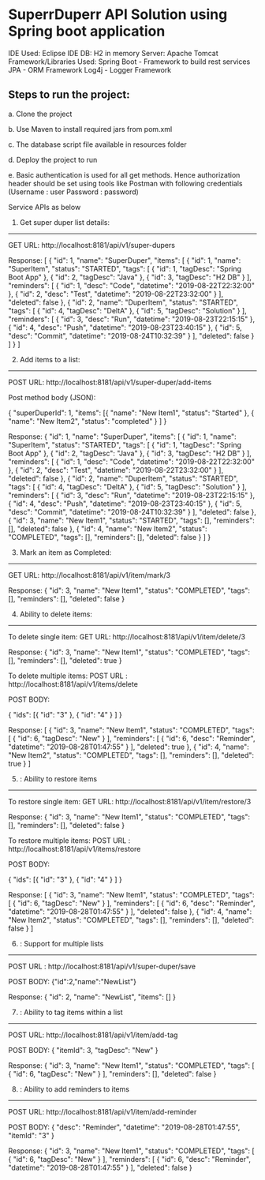 SuperrDuperr API Solution using Spring boot application
=======================================================
IDE Used: Eclipse IDE
DB: H2 in memory
Server: Apache Tomcat
Framework/Libraries Used:
Spring Boot - Framework to build rest services
JPA - ORM Framework
Log4j - Logger Framework

Steps to run the project:
------------------------
a. Clone the project

b. Use Maven to install required jars from pom.xml

c. The database script file available in resources folder

d. Deploy the project to run

e. Basic authentication is used for all get methods. Hence authorization header should be set using tools like Postman with following credentials (Username : user Password : password)

Service APIs as below

1. Get super duper list details:
-------------------------
GET URL: http://localhost:8181/api/v1/super-dupers

Response:
[
    {
        "id": 1,
        "name": "SuperDuper",
        "items": [
            {
                "id": 1,
                "name": "SuperItem",
                "status": "STARTED",
                "tags": [
                    {
                        "id": 1,
                        "tagDesc": "Spring Boot App"
                    },
                    {
                        "id": 2,
                        "tagDesc": "Java"
                    },
                    {
                        "id": 3,
                        "tagDesc": "H2 DB"
                    }
                ],
                "reminders": [
                    {
                        "id": 1,
                        "desc": "Code",
                        "datetime": "2019-08-22T22:32:00"
                    },
                    {
                        "id": 2,
                        "desc": "Test",
                        "datetime": "2019-08-22T23:32:00"
                    }
                ],
                "deleted": false
            },
            {
                "id": 2,
                "name": "DuperItem",
                "status": "STARTED",
                "tags": [
                    {
                        "id": 4,
                        "tagDesc": "DeltA"
                    },
                    {
                        "id": 5,
                        "tagDesc": "Solution"
                    }
                ],
                "reminders": [
                    {
                        "id": 3,
                        "desc": "Run",
                        "datetime": "2019-08-23T22:15:15"
                    },
                    {
                        "id": 4,
                        "desc": "Push",
                        "datetime": "2019-08-23T23:40:15"
                    },
                    {
                        "id": 5,
                        "desc": "Commit",
                        "datetime": "2019-08-24T10:32:39"
                    }
                ],
                "deleted": false
            }
        ]
    }
]


2. Add items to a list:
---------------------------------------------
POST URL: http://localhost:8181/api/v1/super-duper/add-items

Post method body (JSON):

{
	"superDuperId": 1,
	"items": [{
		"name": "New Item1",
		"status": "Started"
	}, {
		"name": "New Item2",
		"status": "completed"
	}
	]
}


Response:
{
    "id": 1,
    "name": "SuperDuper",
    "items": [
        {
            "id": 1,
            "name": "SuperItem",
            "status": "STARTED",
            "tags": [
                {
                    "id": 1,
                    "tagDesc": "Spring Boot App"
                },
                {
                    "id": 2,
                    "tagDesc": "Java"
                },
                {
                    "id": 3,
                    "tagDesc": "H2 DB"
                }
            ],
            "reminders": [
                {
                    "id": 1,
                    "desc": "Code",
                    "datetime": "2019-08-22T22:32:00"
                },
                {
                    "id": 2,
                    "desc": "Test",
                    "datetime": "2019-08-22T23:32:00"
                }
            ],
            "deleted": false
        },
        {
            "id": 2,
            "name": "DuperItem",
            "status": "STARTED",
            "tags": [
                {
                    "id": 4,
                    "tagDesc": "DeltA"
                },
                {
                    "id": 5,
                    "tagDesc": "Solution"
                }
            ],
            "reminders": [
                {
                    "id": 3,
                    "desc": "Run",
                    "datetime": "2019-08-23T22:15:15"
                },
                {
                    "id": 4,
                    "desc": "Push",
                    "datetime": "2019-08-23T23:40:15"
                },
                {
                    "id": 5,
                    "desc": "Commit",
                    "datetime": "2019-08-24T10:32:39"
                }
            ],
            "deleted": false
        },
        {
            "id": 3,
            "name": "New Item1",
            "status": "STARTED",
            "tags": [],
            "reminders": [],
            "deleted": false
        },
        {
            "id": 4,
            "name": "New Item2",
            "status": "COMPLETED",
            "tags": [],
            "reminders": [],
            "deleted": false
        }
    ]
}


3. Mark an item as Completed:
--------------------------
GET URL: http://localhost:8181/api/v1/item/mark/3

Response:
{
    "id": 3,
    "name": "New Item1",
    "status": "COMPLETED",
    "tags": [],
    "reminders": [],
    "deleted": false
}

4. Ability to delete items:
--------------------------
To delete single item:
GET URL: http://localhost:8181/api/v1/item/delete/3

Response:
{
    "id": 3,
    "name": "New Item1",
    "status": "COMPLETED",
    "tags": [],
    "reminders": [],
    "deleted": true
}

To delete multiple items:
POST URL : http://localhost:8181/api/v1/items/delete

POST BODY:

{
	"ids": [{
		"id": "3"
	}, {
		"id": "4"
	}
	]
}

Response:
[
    {
        "id": 3,
        "name": "New Item1",
        "status": "COMPLETED",
        "tags": [
            {
                "id": 6,
                "tagDesc": "New"
            }
        ],
        "reminders": [
            {
                "id": 6,
                "desc": "Reminder",
                "datetime": "2019-08-28T01:47:55"
            }
        ],
        "deleted": true
    },
    {
        "id": 4,
        "name": "New Item2",
        "status": "COMPLETED",
        "tags": [],
        "reminders": [],
        "deleted": true
    }
]

5. : Ability to restore items
--------------------------
To restore single item:
GET URL: http://localhost:8181/api/v1/item/restore/3

Response:
{
    "id": 3,
    "name": "New Item1",
    "status": "COMPLETED",
    "tags": [],
    "reminders": [],
    "deleted": false
}

To restore multiple items:
POST URL : http://localhost:8181/api/v1/items/restore

POST BODY:

{
	"ids": [{
		"id": "3"
	}, {
		"id": "4"
	}
	]
}

Response:
[
    {
        "id": 3,
        "name": "New Item1",
        "status": "COMPLETED",
        "tags": [
            {
                "id": 6,
                "tagDesc": "New"
            }
        ],
        "reminders": [
            {
                "id": 6,
                "desc": "Reminder",
                "datetime": "2019-08-28T01:47:55"
            }
        ],
        "deleted": false
    },
    {
        "id": 4,
        "name": "New Item2",
        "status": "COMPLETED",
        "tags": [],
        "reminders": [],
        "deleted": false
    }
]

6. : Support for multiple lists
--------------------------
POST URL : http://localhost:8181/api/v1/super-duper/save

POST BODY:
{"id":2,"name":"NewList"}

Response:
{
    "id": 2,
    "name": "NewList",
    "items": []
}

7. : Ability to tag items within a list
--------------------------
POST URL: http://localhost:8181/api/v1/item/add-tag

POST BODY:
{
	"itemId": 3,
	"tagDesc": "New"
}

Response:
{
    "id": 3,
    "name": "New Item1",
    "status": "COMPLETED",
    "tags": [
        {
            "id": 6,
            "tagDesc": "New"
        }
    ],
    "reminders": [],
    "deleted": false
}

8. : Ability to add reminders to items
--------------------------
POST URL: http://localhost:8181/api/v1/item/add-reminder

POST BODY:
{
	"desc": "Reminder",
	"datetime": "2019-08-28T01:47:55",
	"itemId": "3"
}

Response:
{
    "id": 3,
    "name": "New Item1",
    "status": "COMPLETED",
    "tags": [
        {
            "id": 6,
            "tagDesc": "New"
        }
    ],
    "reminders": [
        {
            "id": 6,
            "desc": "Reminder",
            "datetime": "2019-08-28T01:47:55"
        }
    ],
    "deleted": false
}
